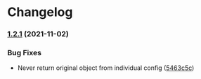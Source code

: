 # Changelog

### [1.2.1](https://www.github.com/humanwhocodes/object-schema/compare/v1.2.0...v1.2.1) (2021-11-02)

### Bug Fixes

* Never return original object from individual
  config ([5463c5c](https://www.github.com/humanwhocodes/object-schema/commit/5463c5c6d2cb35a7b7948dffc37c899a41d1775f))
